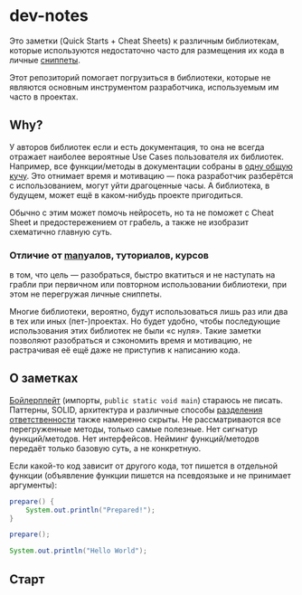 # dev-notes

Это заметки (Quick Starts + Cheat Sheets) к различным библиотекам, которые
используются недостаточно часто для размещения их кода в личные
[сниппеты](https://ru.wikipedia.org/wiki/Сниппет).

Этот репозиторий помогает погрузиться в библиотеки, которые не являются основным
инструментом разработчика, используемым им часто в проектах.

## Why?

У авторов библиотек если и есть документация, то она не всегда отражает наиболее
вероятные Use Cases пользователя их библиотек. Например, все функции/методы в
документации собраны в [одну общую кучу](https://ru.wikipedia.org/wiki/Javadoc).
Это отнимает время и мотивацию — пока разработчик разберётся с использованием,
могут уйти драгоценные часы. А библиотека, в будущем, может ещё в каком-нибудь
проекте пригодиться.

Обычно с этим может помочь нейросеть, но та не поможет с Cheat Sheet и
предостережением от грабель, а также не изобразит схематично главную суть.

### Отличие от [man](https://en.wikipedia.org/wiki/Man_page)уалов, туториалов, курсов

в том, что цель — разобраться, быстро вкатиться и не наступать на грабли
при первичном или повторном использовании библиотеки, при этом не перегружая
личные сниппеты.

Многие библиотеки, вероятно, будут использоваться лишь раз или два в тех
или иных (пет-)проектах. Но будет удобно, чтобы последующие использования этих
библиотек не были «с нуля». Такие заметки позволяют разобраться и сэкономить
время и мотивацию, не растрачивая её ещё даже не приступив к написанию кода.

## О заметках

[Бойлерплейт](https://ru.wikipedia.org/wiki/Шаблонный_код)
(импорты, `public static void main`) стараюсь не писать.
Паттерны, SOLID, архитектура и различные способы
[разделения ответственности](https://ru.wikipedia.org/wiki/Разделение_ответственности)
также намеренно скрыты. Не рассматриваются все перегруженные методы, только
самые полезные. Нет сигнатур функций/методов. Нет интерфейсов.
Нейминг функций/методов передаёт только базовую суть, а не конкретную.

Если какой-то код зависит от другого кода, тот пишется в отдельной функции
(объявление функции пишется на псевдоязыке и не принимает аргументы):

```java
prepare() {
    System.out.println("Prepared!");
}
```

```java
prepare();

System.out.println("Hello World");
```

## Старт
